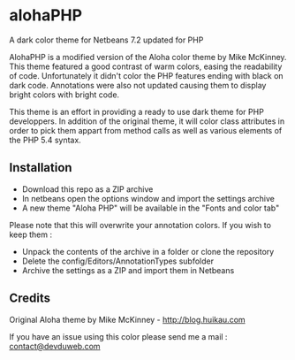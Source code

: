 alohaPHP
========
A dark color theme for Netbeans 7.2 updated for PHP

AlohaPHP is a modified version of the Aloha color theme by Mike McKinney.
This theme featured a good contrast of warm colors, easing the readability of code. Unfortunately
it didn't color the PHP features ending with black on dark code. Annotations were also not updated
causing them to display bright colors with bright code.

This theme is an effort in providing a ready to use dark theme for PHP developpers. In addition of
the original theme, it will color class attributes in order to pick them appart from method calls
as well as various elements of the PHP 5.4 syntax.

Installation
------------
* Download this repo as a ZIP archive
* In netbeans open the options window and import the settings archive
* A new theme "Aloha PHP" will be available in the "Fonts and color tab"

Please note that this will overwrite your annotation colors.
If you wish to keep them :
* Unpack the contents of the archive in a folder or clone the repository
* Delete the config/Editors/AnnotationTypes subfolder
* Archive the settings as a ZIP and import them in Netbeans


Credits
-------
Original Aloha theme by Mike McKinney - http://blog.huikau.com

If you have an issue using this color please send me a mail :
contact@devduweb.com
